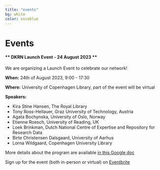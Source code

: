 ```yaml
---
title: "events"
bg: white
color: osceblue
---
```


<a id="events"></a>

# Events

#### ** DKRN Launch Event - 24 August 2023 **

We are organizing a Launch Event to celebrate our network!

**When:** 24th of August 2023, 9:00 - 17:30

**Where:** University of Copenhagen Library, part of the event will be virtual 

**Speakers:**
* Kira Stine Hansen, The Royal Library
* Tony Ross-Hellauer, Graz University of Technology, Austria
* Agata Bochynska, University of Oslo, Norway
* Etienne Roesch, University of Reading, UK
* Loek Brinkman, Dutch National Centre of Expertise and Repository for Research Data
* Birte Christensen Dalsgaard, University of Aarhus
* Lorna Wildgaard, Copenhagen University Library

More details about the program are available [in this Google doc](https://docs.google.com/document/d/1HZQcdSwyiMkRzn0Q9N2O1XRyx9ujh8lSeVY6I0wr_pQ)

Sign up for the event (both in-person or virtual) on [Eventbrite](https://www.eventbrite.com/e/launch-event-hybrid-the-danish-reproducibility-network-tickets-662640223747)






